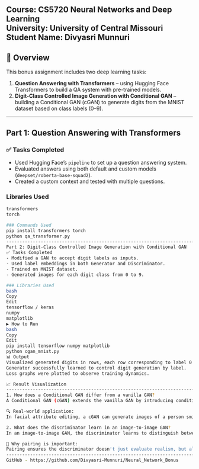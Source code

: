 **Course**: CS5720 Neural Networks and Deep Learning  
**University**: University of Central Missouri  
**Student Name**: Divyasri Munnuri
---------------------------------------------------------------------------------------------------------

## 📌 Overview

This bonus assignment includes two deep learning tasks:

1. **Question Answering with Transformers** – using Hugging Face Transformers to build a QA system with pre-trained models.
2. **Digit-Class Controlled Image Generation with Conditional GAN** – building a Conditional GAN (cGAN) to generate digits from the MNIST dataset based on class labels (0–9).

----------------------------------------------------------------------------------------------------------

## Part 1: Question Answering with Transformers

### ✅ Tasks Completed

- Used Hugging Face’s `pipeline` to set up a question answering system.
- Evaluated answers using both default and custom models (`deepset/roberta-base-squad2`).
- Created a custom context and tested with multiple questions.

### Libraries Used

```bash
transformers
torch

### Commands Used
pip install transformers torch
python qa_transformer.py
----------------------------------------------------------------------------------------------------------
Part 2: Digit-Class Controlled Image Generation with Conditional GAN
✅ Tasks Completed
- Modified a GAN to accept digit labels as inputs.
- Used label embeddings in both Generator and Discriminator.
- Trained on MNIST dataset.
- Generated images for each digit class from 0 to 9.

### Libraries Used
bash
Copy
Edit
tensorflow / keras
numpy
matplotlib
▶️ How to Run
bash
Copy
Edit
pip install tensorflow numpy matplotlib
python cgan_mnist.py
📊 Output
Visualized generated digits in rows, each row corresponding to label 0 through 9.
Generator successfully learned to control digit generation by label.
Loss graphs were plotted to observe training dynamics.

📈 Result Visualization
-----------------------------------------------------------------------------------------------------------
1. How does a Conditional GAN differ from a vanilla GAN?
A Conditional GAN (cGAN) extends the vanilla GAN by introducing conditioning variables (e.g., class labels or text descriptions) to both the generator and the discriminator. This allows the generator to produce outputs based on specific input conditions, and helps the discriminator evaluate if the output not only looks real but also matches the condition.

🔍 Real-world application:
In facial attribute editing, a cGAN can generate images of a person smiling, wearing glasses, or with specific hairstyles by conditioning on attribute labels like “smiling” or “blond hair.” This enables precise control over the generation process.

2. What does the discriminator learn in an image-to-image GAN?
In an image-to-image GAN, the discriminator learns to distinguish between real and fake image pairs — that is, whether the generated image correctly corresponds to the input image it was conditioned on.

🎯 Why pairing is important:
Pairing ensures the discriminator doesn't just evaluate realism, but also the correctness of the relationship between input and output. Without correct pairing, the model could generate realistic images that don't match the input, defeating the purpose of image-to-image tasks like semantic segmentation or style transfer.
------------------------------------------------------------------------------------------------------
GitHub - https://github.com/Divyasri-Munnuri/Neural_Network_Bonus